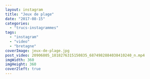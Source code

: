 ```yaml
---
layout: instagram
title: "Jeux de plage"
date: "2017-08-15"
categories: 
  - "trucs-instagrammes"
tags: 
  - "instagram"
  - "video"
  - "bretagne"
coverImage: jeux-de-plage.jpg
post_video: 20906805_1818276315150835_6874982884038410240_n.mp4
imgWidth: 360
imgHeight: 360
cover2left: true
---
```

